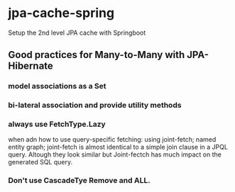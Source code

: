 # jpa-cache-spring
Setup the 2nd level JPA cache with Springboot



## Good practices for Many-to-Many with JPA-Hibernate

### model associations as a Set

### bi-lateral association and provide utility methods

### always use FetchType.Lazy

when adn how to use query-specific fetching: 
using joint-fetch; named entity graph; 
joint-fetch is almost identical to a simple join clause in a JPQL query. Altough they look similar but Joint-fectch has much impact on the generated SQL query. 

### Don't use CascadeTye Remove and ALL. 
